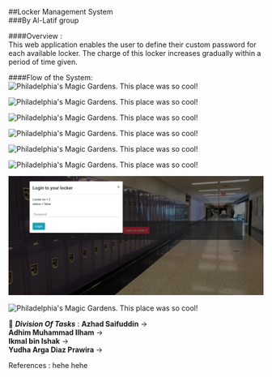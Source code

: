 ##Locker Management System
<br>
###By Al-Latif group
<br>

####Overview  : <br>
	This web application enables the user to define their custom password for each available locker. The charge of this locker increases gradually within a period of time given. 

####Flow of the System:
<br> 
![Philadelphia's Magic Gardens. This place was so cool!](/images/index.png "Philadelphia's Magic Gardens")

![Philadelphia's Magic Gardens. This place was so cool!](/images/registration-UI.png "Philadelphia's Magic Gardens")

![Philadelphia's Magic Gardens. This place was so cool!](/images/regist-UI.png "Philadelphia's Magic Gardens")

![Philadelphia's Magic Gardens. This place was so cool!](/images/regist-UI2.png "Philadelphia's Magic Gardens")

![Philadelphia's Magic Gardens. This place was so cool!](/images/Updated_index.png "Philadelphia's Magic Gardens")

![Philadelphia's Magic Gardens. This place was so cool!](/images/updated-login.png "Philadelphia's Magic Gardens")

![Philadelphia's Magic Gardens. This place was so cool!](images/updated-login-insertPass.png "Philadelphia's Magic Gardens")

![Philadelphia's Magic Gardens. This place was so cool!](/images/receipt.png "Philadelphia's Magic Gardens") 



:pushpin: ***Division Of Tasks*** : 
	**Azhad Saifuddin** 		->  
	**Adhim Muhammad Ilham**	->  
	**Ikmal bin Ishak**			->  
	**Yudha Arga Diaz Prawira** -> 



References : 
	hehe
	hehe


